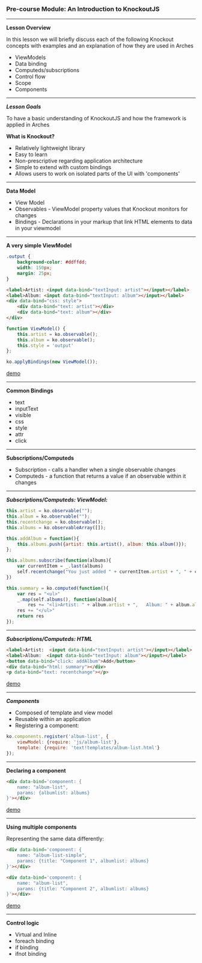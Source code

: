 ### Pre-course Module: An Introduction to KnockoutJS

---

**Lesson Overview**

In this lesson we will briefly discuss each of the following Knockout concepts with examples and an explanation of how they are used in Arches

- ViewModels
- Data binding
- Computeds/subscriptions
- Control flow
- Scope
- Components

---

***Lesson Goals***

To have a basic understanding of KnockoutJS and how the framework is applied in Arches

**What is Knockout?**
- Relatively lightweight library
- Easy to learn
- Non-prescriptive regarding application architecture
- Simple to extend with custom bindings
- Allows users to work on isolated parts of the UI with  'components'  

---

**Data Model**

- View Model
- Observables - ViewModel property values that Knockout monitors for changes
- Bindings - Declarations in your markup that link HTML elements to data in your viewmodel  
---

**A very simple ViewModel**

```css
.output {
    background-color: #ddffdd;
    width: 150px;
    margin: 25px;
}
```

```html
<label>Artist: <input data-bind="textInput: artist"></input></label>
<label>Album: <input data-bind="textInput: album"></input></label>
<div data-bind="css: style">
    <div data-bind="text: artist"></div>
    <div data-bind="text: album"></div>
</div>
```

```javascript
function ViewModel() {
    this.artist = ko.observable();
    this.album = ko.observable();
    this.style = 'output'
};

ko.applyBindings(new ViewModel());
```

[demo](demosite/demo1.html)

---

**Common Bindings**

- text
- inputText
- visible
- css
- style
- attr
- click

---

**Subscriptions/Computeds**

- Subscription - calls a handler when a single observable changes
- Computeds - a function that returns a value if an observable within it changes

---
***Subscriptions/Computeds: ViewModel:***
```javascript
this.artist = ko.observable("");
this.album = ko.observable("");
this.recentchange = ko.observable();
this.albums = ko.observableArray([]);

this.addAlbum = function(){
    this.albums.push({artist: this.artist(), album: this.album()});
};

this.albums.subscribe(function(albums){
    var currentItem = _.last(albums)
    self.recentchange("You just added " + currentItem.artist + ", " + currentItem.album);
})

this.summary = ko.computed(function(){
    var res = "<ul>"
    _.map(self.albums(), function(album){
        res += "<li>Artist: " + album.artist + ",   Album: " + album.album + "</li>"});
    res += "</ul>"
    return res
});
```

---

***Subscriptions/Computeds: HTML***
```html
<label>Artist:  <input data-bind="textInput: artist"></input></label>
<label>Album:  <input data-bind="textInput: album"></input></label>
<button data-bind="click: addAlbum">Add</button>
<div data-bind="html: summary"></div>
<p data-bind="text: recentchange"></p>
```

[demo](demosite/demo2-bindings.html)

---

***Components***

- Composed of template and view model
- Reusable within an application
- Registering a component:
```javascript
ko.components.register('album-list', {
    viewModel: {require: 'js/album-list'},
    template: {require: 'text!templates/album-list.html'}
});
```

---

**Declaring a component**
```html
<div data-bind='component: {
    name: "album-list",
    params: {albumlist: albums}
}'></div>
```

[demo](demosite/demo3-components-intro.html)

---

**Using multiple components**

Representing the same data differently:
```html
<div data-bind='component: {
    name: "album-list-simple",
    params: {title: "Component 1", albumlist: albums}
}'></div>

<div data-bind='component: {
    name: "album-list",
    params: {title: "Component 2", albumlist: albums}
}'></div>
```

[demo](demosite/demo4-components.html)

---

**Control logic**

- Virtual and Inline
- foreach binding
- if binding
- ifnot binding
